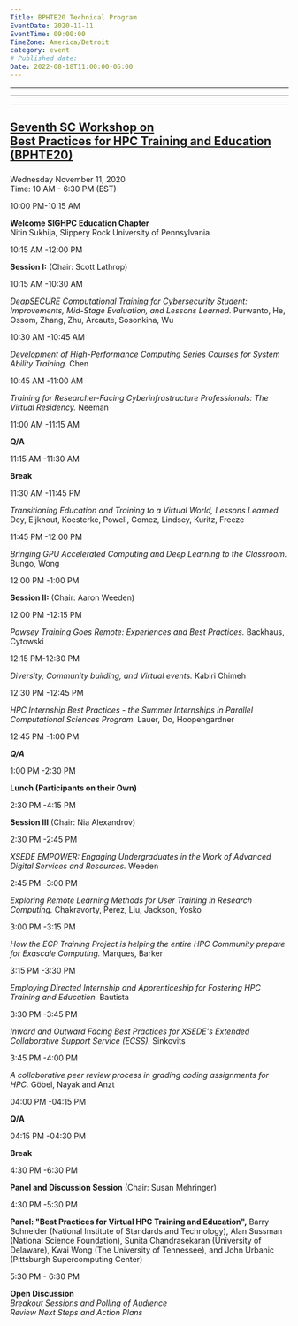 ```yaml
---
Title: BPHTE20 Technical Program
EventDate: 2020-11-11
EventTime: 09:00:00
TimeZone: America/Detroit
category: event
# Published date:
Date: 2022-08-18T11:00:00-06:00
---
```

---
---
---


[Seventh SC Workshop on  
Best Practices for HPC Training and Education (BPHTE20)](https://sc20.supercomputing.org/presentation/?id=wksp124&sess=sess200)
----------------------------------------------------------------------------------------------------------------------------------------------------------------

### 

Wednesday November 11, 2020  
Time: 10 AM - 6:30 PM (EST)

10:00 PM-10:15 AM

**Welcome SIGHPC Education Chapter**  
Nitin Sukhija, Slippery Rock University of Pennsylvania  

10:15 AM -12:00 PM

**Session I:** (Chair: Scott Lathrop)

10:15 AM -10:30 AM

_DeapSECURE Computational Training for Cybersecurity Student: Improvements, Mid-Stage Evaluation, and Lessons Learned._ Purwanto, He, Ossom, Zhang, Zhu, Arcaute, Sosonkina, Wu

10:30 AM -10:45 AM

_Development of High-Performance Computing Series Courses for System Ability Training._ Chen

10:45 AM -11:00 AM

_Training for Researcher-Facing Cyberinfrastructure Professionals: The Virtual Residency._ Neeman

11:00 AM -11:15 AM

**Q/A**

11:15 AM -11:30 AM

**Break**

11:30 AM -11:45 PM

_Transitioning Education and Training to a Virtual World, Lessons Learned._ Dey, Eijkhout, Koesterke, Powell, Gomez, Lindsey, Kuritz, Freeze

11:45 PM -12:00 PM

_Bringing GPU Accelerated Computing and Deep Learning to the Classroom._ Bungo, Wong

12:00 PM -1:00 PM

**Session II:** (Chair: Aaron Weeden)

12:00 PM -12:15 PM

_Pawsey Training Goes Remote: Experiences and Best Practices._ Backhaus, Cytowski

12:15 PM-12:30 PM

_Diversity, Community building, and Virtual events._ Kabiri Chimeh

12:30 PM -12:45 PM

_HPC Internship Best Practices - the Summer Internships in Parallel Computational Sciences Program._ Lauer, Do, Hoopengardner

12:45 PM -1:00 PM

_**Q/A**_

1:00 PM -2:30 PM

**Lunch (Participants on their Own)**

2:30 PM -4:15 PM

**Session III** (Chair: Nia Alexandrov)

2:30 PM -2:45 PM

_XSEDE EMPOWER: Engaging Undergraduates in the Work of Advanced Digital Services and Resources._ Weeden

2:45 PM -3:00 PM

_Exploring Remote Learning Methods for User Training in Research Computing._ Chakravorty, Perez, Liu, Jackson, Yosko

3:00 PM -3:15 PM

_How the ECP Training Project is helping the entire HPC Community prepare for Exascale Computing._ Marques, Barker

3:15 PM -3:30 PM

_Employing Directed Internship and Apprenticeship for Fostering HPC Training and Education._ Bautista

3:30 PM -3:45 PM

_Inward and Outward Facing Best Practices for XSEDE's Extended Collaborative Support Service (ECSS)._ Sinkovits

3:45 PM -4:00 PM

_A collaborative peer review process in grading coding assignments for HPC._ Göbel, Nayak and Anzt

04:00 PM -04:15 PM

**Q/A**

04:15 PM -04:30 PM

**Break**

4:30 PM -6:30 PM

**Panel and Discussion Session** (Chair: Susan Mehringer)

4:30 PM -5:30 PM

**Panel: "Best Practices for Virtual HPC Training and Education",** Barry Schneider (National Institute of Standards and Technology), Alan Sussman (National Science Foundation), Sunita Chandrasekaran (University of Delaware), Kwai Wong (The University of Tennessee), and John Urbanic (Pittsburgh Supercomputing Center)

5:30 PM - 6:30 PM

**Open Discussion**  
_Breakout Sessions and Polling of Audience_  
_Review Next Steps and Action Plans_